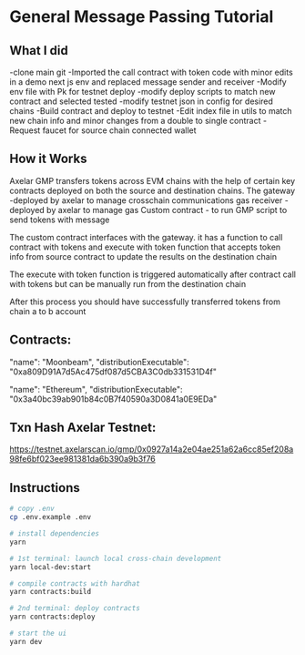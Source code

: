 # General Message Passing Tutorial

## What I did

-clone main git
-Imported the call contract with token code with minor edits in a demo next js env and replaced message sender and receiver 
-Modify env file with Pk for testnet deploy 
-modify deploy scripts to match new contract and selected tested
-modify testnet json in config for desired chains
-Build contract and deploy to testnet 
-Edit index file in utils to match new chain info and minor changes from a double to single contract 
-Request faucet for source chain connected wallet


## How it Works

Axelar GMP  transfers tokens across EVM chains with the help of certain key contracts deployed on both the source and destination chains. 
The gateway -deployed by axelar to manage crosschain communications
gas receiver - deployed by axelar to manage gas 
Custom contract - to run GMP script to send tokens with message

The custom contract interfaces with the gateway. it has a function to call contract with tokens and execute with token function that accepts token info from source contract to update the results on the destination chain


The execute with token function is triggered automatically after contract call with tokens but can be manually run from the destination chain

After this process you should have successfully transferred tokens from chain a to b account 

Contracts:
-----------
"name": "Moonbeam",
"distributionExecutable": "0xa809D91A7d5Ac475df087d5CBA3C0db331531D4f"


"name": "Ethereum",
"distributionExecutable": "0x3a40bc39ab901b84c0B7f40590a3D0841a0E9EDa"
  
Txn Hash Axelar Testnet:
-----------

https://testnet.axelarscan.io/gmp/0x0927a14a2e04ae251a62a6cc85ef208a98fe6bf023ee981381da6b390a9b3f76


## Instructions

```sh
# copy .env
cp .env.example .env

# install dependencies
yarn

# 1st terminal: launch local cross-chain development
yarn local-dev:start

# compile contracts with hardhat
yarn contracts:build

# 2nd terminal: deploy contracts
yarn contracts:deploy

# start the ui
yarn dev
```